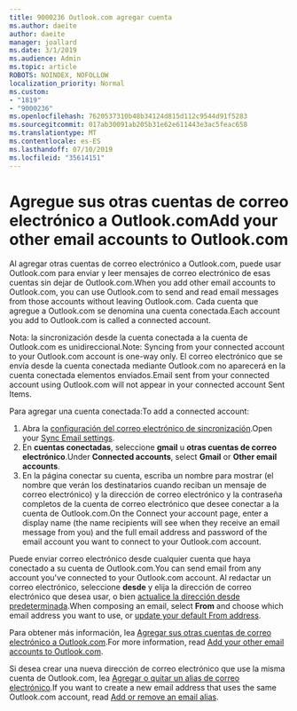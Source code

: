```yaml
---
title: 9000236 Outlook.com agregar cuenta
ms.author: daeite
author: daeite
manager: joallard
ms.date: 3/1/2019
ms.audience: Admin
ms.topic: article
ROBOTS: NOINDEX, NOFOLLOW
localization_priority: Normal
ms.custom:
- "1819"
- "9000236"
ms.openlocfilehash: 7620537310b48b34124d815d112c9544d91f5283
ms.sourcegitcommit: 017ab30091ab205b31e62e611443e3ac5feac658
ms.translationtype: MT
ms.contentlocale: es-ES
ms.lasthandoff: 07/10/2019
ms.locfileid: "35614151"
---
```

# <a name="add-your-other-email-accounts-to-outlookcom"></a><span data-ttu-id="77f26-102">Agregue sus otras cuentas de correo electrónico a Outlook.com</span><span class="sxs-lookup"><span data-stu-id="77f26-102">Add your other email accounts to Outlook.com</span></span>

<span data-ttu-id="77f26-103">Al agregar otras cuentas de correo electrónico a Outlook.com, puede usar Outlook.com para enviar y leer mensajes de correo electrónico de esas cuentas sin dejar de Outlook.com.</span><span class="sxs-lookup"><span data-stu-id="77f26-103">When you add other email accounts to Outlook.com, you can use Outlook.com to send and read email messages from those accounts without leaving Outlook.com.</span></span> <span data-ttu-id="77f26-104">Cada cuenta que agregue a Outlook.com se denomina una cuenta conectada.</span><span class="sxs-lookup"><span data-stu-id="77f26-104">Each account you add to Outlook.com is called a connected account.</span></span>

<span data-ttu-id="77f26-105">Nota: la sincronización desde la cuenta conectada a la cuenta de Outlook.com es unidireccional.</span><span class="sxs-lookup"><span data-stu-id="77f26-105">Note: Syncing from your connected account to your Outlook.com account is one-way only.</span></span> <span data-ttu-id="77f26-106">El correo electrónico que se envía desde la cuenta conectada mediante Outlook.com no aparecerá en la cuenta conectada elementos enviados.</span><span class="sxs-lookup"><span data-stu-id="77f26-106">Email sent from your connected account using Outlook.com will not appear in your connected account Sent Items.</span></span>

<span data-ttu-id="77f26-107">Para agregar una cuenta conectada:</span><span class="sxs-lookup"><span data-stu-id="77f26-107">To add a connected account:</span></span>

1. <span data-ttu-id="77f26-108">Abra la [configuración del correo electrónico de sincronización](https://go.microsoft.com/fwlink/?linkid=875264).</span><span class="sxs-lookup"><span data-stu-id="77f26-108">Open your [Sync Email settings](https://go.microsoft.com/fwlink/?linkid=875264).</span></span>
2. <span data-ttu-id="77f26-109">En **cuentas conectadas**, seleccione **gmail** u **otras cuentas de correo electrónico**.</span><span class="sxs-lookup"><span data-stu-id="77f26-109">Under **Connected accounts**, select **Gmail** or **Other email accounts**.</span></span>
3. <span data-ttu-id="77f26-110">En la página conectar su cuenta, escriba un nombre para mostrar (el nombre que verán los destinatarios cuando reciban un mensaje de correo electrónico) y la dirección de correo electrónico y la contraseña completos de la cuenta de correo electrónico que desee conectar a la cuenta de Outlook.com.</span><span class="sxs-lookup"><span data-stu-id="77f26-110">On the Connect your account page, enter a display name (the name recipients will see when they receive an email message from you) and the full email address and password of the email account you want to connect to your Outlook.com account.</span></span>

<span data-ttu-id="77f26-111">Puede enviar correo electrónico desde cualquier cuenta que haya conectado a su cuenta de Outlook.com.</span><span class="sxs-lookup"><span data-stu-id="77f26-111">You can send email from any account you've connected to your Outlook.com account.</span></span> <span data-ttu-id="77f26-112">Al redactar un correo electrónico, seleccione **desde** y elija la dirección de correo electrónico que desea usar, o bien [actualice la dirección desde predeterminada](https://go.microsoft.com/fwlink/?linkid=875264).</span><span class="sxs-lookup"><span data-stu-id="77f26-112">When composing an email, select **From** and choose which email address you want to use, or [update your default From address](https://go.microsoft.com/fwlink/?linkid=875264).</span></span>

<span data-ttu-id="77f26-113">Para obtener más información, lea [Agregar sus otras cuentas de correo electrónico a Outlook.com](https://support.office.com/article/c5224df4-5885-4e79-91ba-523aa743f0ba?wt.mc_id=Office_Outlook_com_Alchemy).</span><span class="sxs-lookup"><span data-stu-id="77f26-113">For more information, read [Add your other email accounts to Outlook.com](https://support.office.com/article/c5224df4-5885-4e79-91ba-523aa743f0ba?wt.mc_id=Office_Outlook_com_Alchemy).</span></span>

<span data-ttu-id="77f26-114">Si desea crear una nueva dirección de correo electrónico que use la misma cuenta de Outlook.com, lea [Agregar o quitar un alias de correo electrónico](https://support.office.com/article/459b1989-356d-40fa-a689-8f285b13f1f2?wt.mc_id=Office_Outlook_com_Alchemy).</span><span class="sxs-lookup"><span data-stu-id="77f26-114">If you want to create a new email address that uses the same Outlook.com account, read [Add or remove an email alias](https://support.office.com/article/459b1989-356d-40fa-a689-8f285b13f1f2?wt.mc_id=Office_Outlook_com_Alchemy).</span></span>
